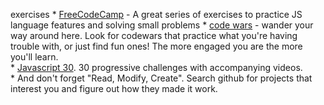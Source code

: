 exercises
	* [FreeCodeCamp](https://www.freecodecamp.com) - A great series of exercises to practice JS language features and solving small problems
	* [code wars](codewars.com) - wander your way around here.  Look for codewars that practice what you're having trouble with, or just find fun ones!  The more engaged you are the more you'll learn.  
	* [Javascript 30](https://javascript30.com).  30 progressive challenges with accompanying videos.  
	* And don't forget "Read, Modify, Create". Search github for projects that interest you and figure out how they made it work.  
